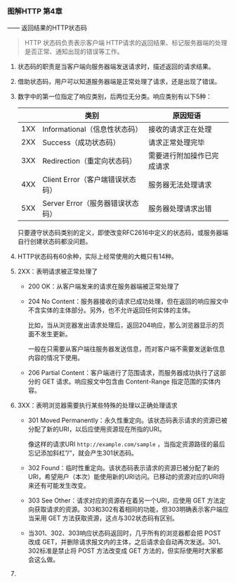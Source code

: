 ###  图解HTTP 第4章 

—— 返回结果的HTTP状态码

> HTTP 状态码负责表示客户端 HTTP请求的返回结果、标记服务器端的处理是否正常、通知出现的错误等工作。



1. 状态码的职责是当客户端向服务器端发送请求时，描述返回的请求结果。

2. 借助状态码，用户可以知道服务器端是正常处理了请求，还是出现了错误。

3. 数字中的第一位指定了响应类别，后两位无分类。响应类别有以下5种：

   |      | 类别                             | 原因短语                   |
   | ---- | -------------------------------- | -------------------------- |
   | 1XX  | Informational（信息性状态码）    | 接收的请求正在处理         |
   | 2XX  | Success（成功状态码）            | 请求正常处理完毕           |
   | 3XX  | Redirection（重定向状态码）      | 需要进行附加操作已完成请求 |
   | 4XX  | Client Error（客户端错误状态码） | 服务器无法处理请求         |
   | 5XX  | Server Error（服务器错误状态码） | 服务器处理请求出错         |

   只要遵守状态码类别的定义，即使改变RFC2616中定义的状态码，或服务器端自行创建状态码都没问题。

4. HTTP状态码有60余种，实际上经常使用的大概只有14种。

5. 2XX：表明请求被正常处理了

   - 200 OK：从客户端发来的请求在服务器端被正常处理了

   - 204 No Content：服务器接收的请求已成功处理，但在返回的响应报文中不含实体的主体部分。另外，也不允许返回任何实体的主体。

     比如，当从浏览器发出请求处理后，返回204响应，那么浏览器显示的页面不发生更新。

     一般在只需要从客户端往服务器发送信息，而对客户端不需要发送新信息内容的情况下使用。

   - 206 Partial Content：客户端进行了范围请求，而服务器成功执行了这部分的 GET 请求。响应报文中包含由 Content-Range 指定范围的实体内容。

6. 3XX：表明浏览器需要执行某些特殊的处理以正确处理请求

   - 301 Moved Permanently：永久性重定向。该状态码表示请求的资源已被分配了新的URI，以后应使用资源现在所指的URI。

     像这样的请求URI `http://example.com/sample` ，当指定资源路径的最后忘记添加斜杠”/“，就会产生301状态码。

   - 302 Found：临时性重定向。该状态码表示请求的资源已被分配了新的URI，希望用户（本次）能使用新的URI访问。已移动的资源对应的URI将来还有可能发生改变。

   - 303 See Other：请求对应的资源存在着另一个URI，应使用 GET 方法定向获取请求的资源。303和302有着相同的功能，但303明确表示客户端应当采用 GET 方法获取资源，这点与302状态码有区别。

   - 当301、302、303响应状态码返回时，几乎所有的浏览器都会把 POST 改成 GET，并删除请求报文内的主体，之后请求会自动再次发送。301、302标准是禁止将 POST 方法改变成 GET 方法的，但实际使用时大家都会这么做。

7. 